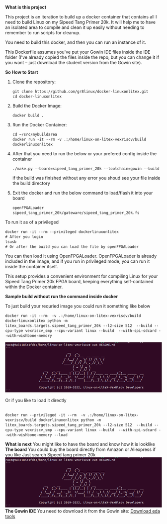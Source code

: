 **What is this project**

This project is an iteration to build up a docker container that contains all I need to build Linux on my Sipeed Tang Primer 20k. It will help me to have an isolated area to compile and clean it up easily without needing to remember to run scripts for cleanup.

You need to build this docker, and then you can run an instance of it.

This Dockerfile assumes you've put your Gowin IDE files inside the IDE folder (I've already copied the files inside the repo, but you can change it if you want – just download the student version from the Gowin site).

**So How to Start**

1. Clone the repository:
   ```
   git clone https://github.com/gr8linux/docker-linuxonlitex.git
   cd docker-linuxonlitex
   ```

2. Build the Docker Image:
   ```
   docker build .
   ```

3. Run the Docker Container:
   ```
   cd ~/src/mybuildarea
   docker run -it --rm -v .:/home/linux-on-litex-vexriscv/build dockerlinuxonlitex
   ```
4. After that you need to run the below or your prefered config inside the container 
   ```
   ./make.py --board=sipeed_tang_primer_20k --toolchain=gowin --build
   ```
   if the build was finished without any error you shoud see your file inside the build directory 
5. Exit the docker and run the below command to load/flash it into your board
   ```
   openFPGALoader sipeed_tang_primer_20k/gateware/sipeed_tang_primer_20k.fs
   ```
To run it as of a privileged
```
docker run -it --rm --privileged dockerlinuxonlitex
# After you login 
lsusb
# Or after the build you can load the file by openFPGALoader
```
You can then load it using OpenFPGALoader. OpenFPGALoader is already included in the image, and if you run in privileged mode, you can run it inside the container itself.

This setup provides a convenient environment for compiling Linux for your Sipeed Tang Primer 20k FPGA board, keeping everything self-contained within the Docker container.

**Sample build without run the command inside docker**

To just build your requried image you could run it something like below

```
docker run -it --rm  -v .:/home/linux-on-litex-vexriscv/build dockerlinuxonlitex python -m litex_boards.targets.sipeed_tang_primer_20k --l2-size 512  --build --cpu-type vexriscv_smp --cpu-variant linux --build  --with-spi-sdcard --with-wishbone-memory
```
![Build Process](https://github.com/gr8linux/docker-linuxonlitex/blob/master/doc/ScreenShot1.png)

Or if you like to load it directly
```

docker run --privileged -it --rm  -v .:/home/linux-on-litex-vexriscv/build dockerlinuxonlitex python -m litex_boards.targets.sipeed_tang_primer_20k --l2-size 512  --build --cpu-type vexriscv_smp --cpu-variant linux --build  --with-spi-sdcard --with-wishbone-memory --load
```
**What is next**
You might like to have the board and know how it is looklike
**The board**
You could buy the board directly from Amazon or Aliexpress if you like 
Just search Sipeed tang primer 20k
![Board Picture](https://github.com/gr8linux/docker-linuxonlitex/blob/master/doc/ScreenShot1.png)
**The Gowin IDE**
You need to download it from the Gowin site:
[Download eda tools](https://www.gowinsemi.com/en/support/download_eda/)

